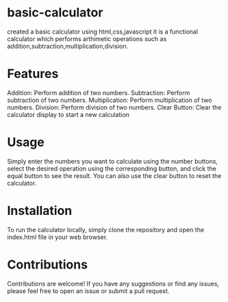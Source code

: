 # basic-calculator
created a basic calculator using html,css,javascript
it is a functional calculator which performs arthimetic operations such as addition,subtraction,multiplication,division.

# Features
Addition: Perform addition of two numbers.
Subtraction: Perform subtraction of two numbers.
Multiplication: Perform multiplication of two numbers.
Division: Perform division of two numbers.
Clear Button: Clear the calculator display to start a new calculation

# Usage
Simply enter the numbers you want to calculate using the number buttons, 
select the desired operation using the corresponding button, 
and click the equal button to see the result. 
You can also use the clear button to reset the calculator.

# Installation
To run the calculator locally, simply clone the repository and open the index.html file in your web browser.

# Contributions
Contributions are welcome! If you have any suggestions or find any issues, please feel free to open an issue or submit a pull request.
